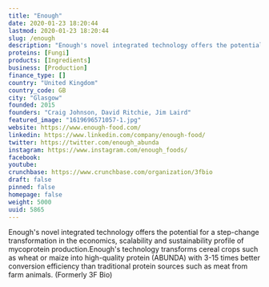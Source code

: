 ```yaml
---
title: "Enough"
date: 2020-01-23 18:20:44
lastmod: 2020-01-23 18:20:44
slug: /enough
description: "Enough's novel integrated technology offers the potential for a step-change transformation in the economics, scalability and sustainability profile of mycoprotein production.Enough's technology transforms cereal crops such as wheat or maize into high-quality protein (ABUNDA) with 3-15 times better conversion efficiency than traditional protein sources such as meat from farm animals. (Formerly 3F Bio)"
proteins: [Fungi]
products: [Ingredients]
business: [Production]
finance_type: []
country: "United Kingdom"
country_code: GB
city: "Glasgow"
founded: 2015
founders: "Craig Johnson, David Ritchie, Jim Laird"
featured_image: "1619696571057-1.jpg"
website: https://www.enough-food.com/
linkedin: https://www.linkedin.com/company/enough-food/
twitter: https://twitter.com/enough_abunda
instagram: https://www.instagram.com/enough_foods/
facebook: 
youtube: 
crunchbase: https://www.crunchbase.com/organization/3fbio
draft: false
pinned: false
homepage: false
weight: 5000
uuid: 5865
---
```

Enough's novel integrated technology offers the potential for a step-change transformation in the economics, scalability and sustainability profile of mycoprotein production.Enough's technology transforms cereal crops such as wheat or maize into high-quality protein (ABUNDA) with 3-15 times better conversion efficiency than traditional protein sources such as meat from farm animals. (Formerly 3F Bio)
